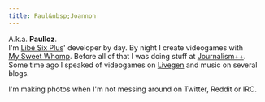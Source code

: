 ```yaml
---
title: Paul&nbsp;Joannon
---
```


A.k.a. **Paulloz**.  
I'm [Libé&nbsp;Six&nbsp;Plus](http://liberation.fr/data-nouveaux-formats-six-plus,100538)' developer by day. By night I create videogames with [My&nbsp;Sweet&nbsp;Whomp](http://mysweetwhomp.fr/). Before all of that I was doing stuff at [Journalism++](http://jplusplus.org/). Some time ago I speaked of videogames on [Livegen](http://livegen.fr/) and music on several blogs.  

I'm making photos when I'm not messing around on Twitter, Reddit or IRC.
